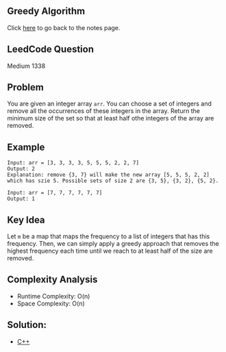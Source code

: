 ## Greedy Algorithm
Click [here](../notes.md) to go back to the notes page.

## LeedCode Question
Medium 1338

## Problem
You are given an integer array `arr`. You can choose a set of integers and remove all the occurrences of these integers in the array. Return the minimum size of the set so that at least half othe integers of the array are removed.

## Example
```
Input: arr = [3, 3, 3, 3, 5, 5, 5, 2, 2, 7]
Output: 2
Explanation: remove {3, 7} will make the new array [5, 5, 5, 2, 2] which has szie 5. Possible sets of size 2 are {3, 5}, {3, 2}, {5, 2}.

Input: arr = [7, 7, 7, 7, 7, 7]
Output: 1
```

## Key Idea
Let `m` be a map that maps the frequency to a list of integers that has this frequency. Then, we can simply apply a greedy approach that removes the highest frequency each time until we reach to at least half of the size are removed.

## Complexity Analysis
- Runtime Complexity: O(n)
- Space Complexity: O(n)

## Solution:
- [C++](solution.cpp)
